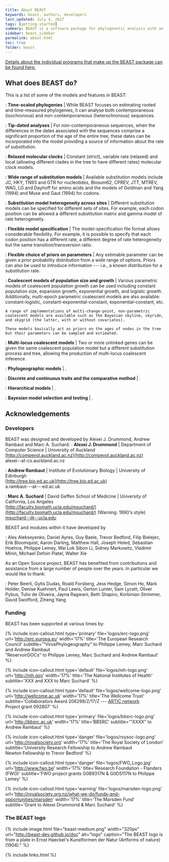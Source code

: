 ```yaml
---
title: About BEAST
keywords: beast, authors, developers
last_updated: July 4, 2017
tags: [getting-started]
summary: BEAST is a software package for phylogenetic analysis with an emphasis on time-scaled trees.
sidebar: beast_sidebar
permalink: about.html
toc: true
folder: beast
---
```



[Details about the individual programs that make up the BEAST package can be found here.](programs)

## What does BEAST do?
This is a list of some of the models and features in BEAST:

: **Time-scaled phylogenies** \| While BEAST focuses on estimating rooted and time-measured phylogenies, it can analyse both contemporaneous (isochronous) and non-contemporaneous (heterochronous) sequences.

: **Tip-dated analyses** \| For non-contemporaneous sequences, when the differences in the dates associated with the sequences comprise a significant proportion of the age of the entire tree, these dates can be incorporated into the model providing a source of information about the rate of substitution.

: **Relaxed molecular clocks** \| Constant (strict), variable rate (relaxed) and local (allowing different clades in the tree to have different rates) molecular clock models.

: **Wide range of substitution models** \| Available substitution models include JC, HKY, TN93 and GTR for nucleotides, Blosum62, CPREV, JTT, MTREV, WAG, LG and Dayhoff for amino acids and the models of Goldman and Yang (1994) and Muse and Gaut (1994) for codons.

: **Substitution model heterogeneity across sites** \| Different substitution models can be specified for different sets of sites. For example, each codon position can be allowed a different substitution matrix and gamma model of rate heterogeneity.

: **Flexible model specification** \| The model-specification file format allows considerable flexibility. 
For example, it is possible to specify that each codon position has a different rate, a different degree of rate heterogeneity but the same transition/transversion ratio.

: **Flexible choice of priors on parameters** \| Any estimable parameter can be given a prior probability distribution from a wide range of options. Priors can also be used to introduce information --- i.e., a known distribution for a substitution rate.

: **Coalescent models of population size and growth** \| Various parametric models of coalescent population growth can be used including constant population size, expansion growth, exponential growth, and logistic growth. Additionally, multi-epoch parametric coalescent models are also available: constant-logistic, constant-exponential-constant, exponential-constant, etc.
                  
    A range of implementations of multi-change-point, non-parametric coalescent models are available such as the Bayesian skyline, skyride, and skygrid (the latter, with or without covariates).

    These models basically act as priors on the ages of nodes in the tree but their parameters can be sampled and estimated.

: **Multi-locus coalescent models** \| Two or more unlinked genes can be given the same coalescent population model but a different substitution process and tree, allowing the production of multi-locus coalescent inference.

: **Phylogeographic models** \| .

: **Discrete and continuous traits and the comparative method** \| .

: **Hierarchical models** \| .

: **Bayesian model selection and testing** \| .


## Acknowledgements

### Developers

BEAST was designed and developed by Alexei J. Drummond, Andrew Rambaut and Marc A. Suchard:
: **Alexei J. Drummond** \| Department of Computer Science \| University of Auckland <br />
[http://compevol.auckland.ac.nz](http://compevol.auckland.ac.nz) <br />
alexei--at-cs.auckland.ac.nz
                              
: **Andrew Rambaut** \| Institute of Evolutionary Biology \| University of Edinburgh <br />
[http://tree.bio.ed.ac.uk](http://tree.bio.ed.ac.uk) <br />
a.rambaut---at---ed.ac.uk
                              
: **Marc A. Suchard** \| David Geffen School of Medicine \| University of California, Los Angeles <br />
[http://faculty.biomath.ucla.edu/msuchard/](http://faculty.biomath.ucla.edu/msuchard/) (Warning: 1990's style)<br />
msuchard--@--ucla.edu                              

BEAST and modules within it have developed by

: Alex Alekseyenko, Daniel Ayres, Guy Baele, Trevor Bedford, Filip Bielejec, Erik Bloomquist, Aaron Darling, Matthew Hall, Joseph Heled, Sebastian Hoehna, Philippe Lemey, Wai Lok Sibon Li, Sidney Markowitz, Vladimir Minin, Michael Defoin Platel, Walter Xie

As an Open Source project, BEAST has benefited from contributions and assistance from a large number of people over the years. In particular we would like to thank:

: Peter Beerli, Gytis Dudas, Roald Forsberg, Jess Hedge, Simon Ho, Mark Holder, Denise Kuehnert, Paul Lewis, Gerton Lunter, Sam Lycett, Oliver Pybus, Tulio de Oliveira, Jayna Ragwani, Beth Shapiro, Korbinian Strimmer, David Swofford, Ziheng Yang

### Funding

BEAST has been supported at various times by:

{% include icon-callout.html
type='primary'
file='logos/erc-logo.png'
url='http://erc.europa.eu'
width='17%'
title='The European Research Council'
subtitle='"VirusPhylogeography" to Philippe Lemey, Marc Suchard and Andrew Rambaut<br />
          "ReservoirDOCs" to Philippe Lemey, Marc Suchard and Andrew Rambaut'
%}

{% include icon-callout.html
type='default'
file='logos/nih-logo.png'
url='http://nih.gov'
width='17%'
title='The National Institutes of Health'
subtitle='XXX and XXX to Marc Suchard'
%}

{% include icon-callout.html
type='default'
file='logos/wellcome-logo.png'
url='http://wellcome.ac.uk'
width='17%'
title='The Wellcome Trust'
subtitle='Collaborators Award 206298/Z/17/Z --- <a href="artic.network">ARTIC network</a><br />Project grant 092807'
%}

{% include icon-callout.html
type='primary'
file='logos/bbsrc-logo.png'
url='http://bbsrc.ac.uk'
width='17%'
title='BBSRC'
subtitle='"XXXX" to Andrew Rambaut'
%}

{% include icon-callout.html
type='danger'
file='logos/roysoc-logo.png'
url='http://royalsociety.org'
width='17%'
title='The Royal Society of London'
subtitle='University Research Fellowship to Andrew Rambaut<br />Newton Fellowship to Trevor Bedford'
%}

{% include icon-callout.html
type='danger'
file='logos/FWO_Logo.jpg'
url='http://www.fwo.be'
width='17%'
title='Research Foundation - Flanders (FWO)'
subtitle='FWO project grants G0B9317N & G0D5117N to Philippe Lemey'
%}

{% include icon-callout.html
type='warning'
file='logos/marsden-logo.png'
url='http://royalsociety.org.nz/what-we-do/funds-and-opportunities/marsden'
width='17%'
title='The Marsden Fund'
subtitle='Grant to Alexei Drummond & Marc Suchard'
%}

### The BEAST logo

{% include image.html file="beast-medium.png" width="320px" url="http://beast-dev.github.io/doc" alt="logo" caption="The BEAST logo is from a plate in Ernst Haeckel's Kunstformen der Natur (Artforms of nature) (1904)." %}

{% include links.html %}
